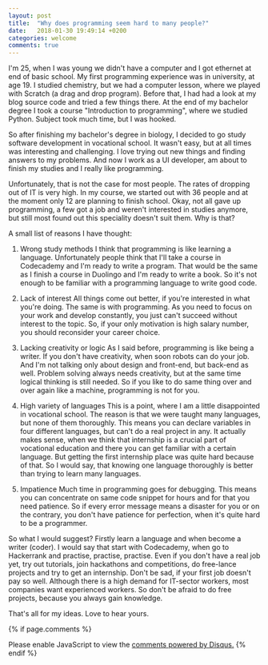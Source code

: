```yaml
---
layout: post
title:  "Why does programming seem hard to many people?"
date:   2018-01-30 19:49:14 +0200
categories: welcome
comments: true
---
```

I'm 25, when I was young we didn't have a computer and I got ethernet at end of basic school. My first programming experience was in university,
at age 19. I studied chemistry, but we had a computer lesson, where we played with Scratch (a drag and drop program). Before that, I had had a look at my blog source code and tried a few things there.
At the end of my bachelor degree I took a course "Introduction to programming", where we studied Python. Subject took much time, but I was hooked.

So after finishing my bachelor's degree in biology, I decided to go study software development in vocational school. It wasn't easy, but at all times was interesting and challenging.
I love trying out new things and finding answers to my problems. And now I work as a UI developer, am about to finish my studies and I really like programming.

Unfortunately, that is not the case for most people. The rates of dropping out of IT is very high. In my course, we started out with 36 people and at the moment only 12 are planning to finish school.
Okay, not all gave up programming, a few got a job and weren't interested in studies anymore, but still most found out this speciality doesn't suit them. Why is that?

A small list of reasons I have thought:
1) Wrong study methods
I think that programming is like learning a language. Unfortunately people think that I'll take a course in Codecademy and I'm ready to write a program.
That would be the same as I finish a course in Duolingo and I'm ready to write a book. So it's not enough to be familiar with a programming language to write good code.

2) Lack of interest
All things come out better, if you're interested in what you're doing. The same is with programming. As you need to focus on your work and develop constantly,
you just can't succeed without interest to the topic. So, if your only motivation is high salary number, you should reconsider your career choice.

3) Lacking creativity or logic
As I said before, programming is like being a writer. If you don't have creativity, when soon robots can do your job. And I'm not talking only about design and front-end,
but back-end as well. Problem solving always needs creativity, but at the same time logical thinking is still needed. So if you like to do same thing over and over again
like a machine, programming is not for you.

4) High variety of languages
This is a point, where I am a little disappointed in vocational school. The reason is that we were taught many languages, but none of them thoroughly.
This means you can declare variables in four different languages, but can't do a real project in any. It actually makes sense, when we think that internship is a crucial part of vocational education and
there you can get familiar with a certain language. But getting the first internship place was quite hard because of that. So I would say, that knowing one language thoroughly is better than trying to learn many languages.

5) Impatience
Much time in programming goes for debugging. This means you can concentrate on same code snippet for hours and for that you need patience. So if every error message means a disaster for you or
on the contrary, you don't have patience for perfection, when it's quite hard to be a programmer.

So what I would suggest? Firstly learn a language and when become a writer (coder). I would say that start with Codecademy, when go to Hackerrank and practise, practise, practise.
Even if you don't have a real job yet, try out tutorials, join hackathons and competitions, do free-lance projects and try to get an internship. Don't be sad, if your first job doesn't pay so well.
Although there is a high demand for IT-sector workers, most companies want experienced workers. So don't be afraid to do free projects, because you always gain knowledge.

That's all for my ideas. Love to hear yours.

{% if page.comments %}
 <div id="disqus_thread"></div>
 <script>

 /**
 *  RECOMMENDED CONFIGURATION VARIABLES: EDIT AND UNCOMMENT THE SECTION BELOW TO INSERT DYNAMIC VALUES FROM YOUR PLATFORM OR CMS.
 *  LEARN WHY DEFINING THESE VARIABLES IS IMPORTANT: https://disqus.com/admin/universalcode/#configuration-variables*/
 /*
 var disqus_config = function () {
 this.page.url = PAGE_URL;  // Replace PAGE_URL with your page's canonical URL variable
 this.page.identifier = PAGE_IDENTIFIER; // Replace PAGE_IDENTIFIER with your page's unique identifier variable
 };
 */
 (function() { // DON'T EDIT BELOW THIS LINE
 var d = document, s = d.createElement('script');
 s.src = 'https://varjekass-com-blog.disqus.com/embed.js';
 s.setAttribute('data-timestamp', +new Date());
 (d.head || d.body).appendChild(s);
 })();
 </script>
 <noscript>Please enable JavaScript to view the <a href="https://disqus.com/?ref_noscript">comments powered by Disqus.</a></noscript>
{% endif %}